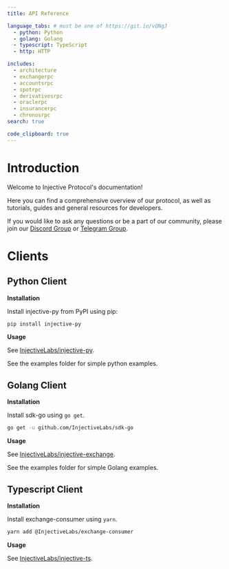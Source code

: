 ```yaml
---
title: API Reference

language_tabs: # must be one of https://git.io/vQNgJ
  - python: Python
  - golang: Golang
  - typescript: TypeScript
  - http: HTTP

includes:
  - architecture
  - exchangerpc
  - accountsrpc
  - spotrpc
  - derivativesrpc
  - oraclerpc
  - insurancerpc
  - chronosrpc
search: true

code_clipboard: true
---
```


# Introduction

Welcome to Injective Protocol's documentation!

Here you can find a comprehensive overview of our protocol, as well as tutorials, guides and general resources for developers.

If you would like to ask any questions or be a part of our community, please join our [Discord Group](discord.gg/injective) or [Telegram Group](https://t.me/joininjective).

# Clients

## Python Client
**Installation**

Install injective-py from PyPI using pip:

```bash
pip install injective-py
```

**Usage**

See [InjectiveLabs/injective-py](https://github.com/InjectiveLabs/sdk-python).

See the examples folder for simple python examples.


## Golang Client
**Installation**

Install sdk-go using `go get`.

```bash
go get -u github.com/InjectiveLabs/sdk-go
```

**Usage**

See [InjectiveLabs/injective-exchange](https://github.com/InjectiveLabs/injective-exchange).

[comment]: <> (TODO: implement)
See the examples folder for simple Golang examples.


## Typescript Client
**Installation**

Install exchange-consumer using `yarn`.

```bash
yarn add @InjectiveLabs/exchange-consumer
```

**Usage**

See [InjectiveLabs/injective-ts](https://github.com/InjectiveLabs/injective-ts/tree/master/packages/exchange-consumer).

